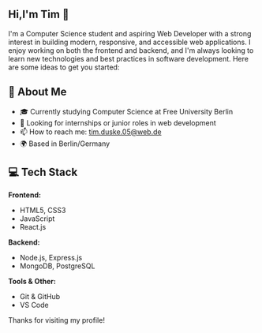 ## Hi,I'm Tim 👋

I'm a Computer Science student and aspiring Web Developer with a strong interest in building modern, responsive, and accessible web applications. I enjoy working on both the frontend and backend, and I'm always looking to learn new technologies and best practices in software development.
Here are some ideas to get you started:

## 🌱 About Me

- 🎓 Currently studying Computer Science at Free University Berlin
- 🔭 Looking for internships or junior roles in web development
- 📫 How to reach me: tim.duske.05@web.de
- 🌍 Based in Berlin/Germany

## 💻 Tech Stack

**Frontend:**
- HTML5, CSS3
- JavaScript
- React.js

**Backend:**
- Node.js, Express.js
- MongoDB, PostgreSQL

**Tools & Other:**
- Git & GitHub
- VS Code

Thanks for visiting my profile!
